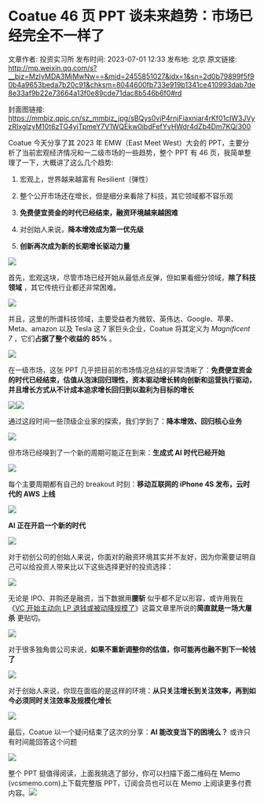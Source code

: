 # Coatue 46 页 PPT 谈未来趋势：市场已经完全不一样了

文章作者: 投资实习所
发布时间: 2023-07-01 12:33
发布地: 北京
原文链接: http://mp.weixin.qq.com/s?__biz=MzIyMDA3MjMwNw==&mid=2455851027&idx=1&sn=2d0b79899f5f90b4a9653beda7b20c91&chksm=8044600fb733e919b1341ce410993dab7de8e33af9b22e73664a13f0e89cde71dac8b546b6f0#rd

封面图链接: https://mmbiz.qpic.cn/sz_mmbiz_jpg/sBQys0vjP4rnjFiaxniar4rKf01cIW3JVyzRIxglzyM10t6zTG4yjTpmeY7V1WQEkw0ibdFefYvHWdr4dZb4Dm7KQ/300

Coatue 今天分享了其 2023 年 EMW（East Meet West）大会的 PPT，主要分析了当前宏观经济情况和一二级市场的一些趋势，整个
PPT 有 46 页，我简单整理了一下，大概讲了这么几个趋势:

  1. 宏观上，世界越来越富有 Resilient（弹性）

  2. 整个公开市场还在增长，但是细分来看除了科技，其它领域都不容乐观

  3. **免费便宜资金的时代已经结束，融资环境越来越困难**

  4. 对创始人来说，**降本增效成为第一优先级**

  5. **创新再次成为新的长期增长驱动力量**

![](https://mmbiz.qpic.cn/sz_mmbiz_jpg/sBQys0vjP4rnjFiaxniar4rKf01cIW3JVyY2J4KOUAjLqtF7DibuRXx5Wx496F0BICNXGcOEq4siacrYibnJibqlRKiaA/640?wx_fmt=jpeg)

首先，宏观这块，尽管市场已经开始从最低点反弹，但如果看细分领域，**除了科技领域** ，其它传统行业都还非常困难。

![](https://mmbiz.qpic.cn/sz_mmbiz_jpg/sBQys0vjP4rnjFiaxniar4rKf01cIW3JVyNtROCvjUiaQpvoibt1FuXRU090xV84PFial8ofO4jIw98CXtQzG7fvAibQ/640?wx_fmt=jpeg)

并且，这里的所谓科技领域，主要受益者为微软、英伟达、Google、苹果、Meta、amazon 以及 Tesla 这 7 家巨头企业，Coatue
将其定义为 _Magnificent 7_ ，它们**占据了整个收益的 85%** 。

![](https://mmbiz.qpic.cn/sz_mmbiz_jpg/sBQys0vjP4rnjFiaxniar4rKf01cIW3JVyQQLu6bAPfJwyiaSMDMTEYpMKCibXSTd2MOSX1Cv1aFG9CTZMUHiaT5OAw/640?wx_fmt=jpeg)

在一级市场，这张 PPT
几乎把目前的市场情况总结的非常清晰了：**免费便宜资金的时代已经结束，估值从泡沫回归理性，资本驱动增长转向创新和运营执行驱动，并且增长方式从不计成本追求增长回归到以盈利为目标的增长**

![](https://mmbiz.qpic.cn/sz_mmbiz_jpg/sBQys0vjP4rnjFiaxniar4rKf01cIW3JVyBKXtODtuzWPE19VXUjWc1gKEFHDUj8cxgTn8QgXsZiaHibmZ217woQdg/640?wx_fmt=jpeg)![](https://mmbiz.qpic.cn/sz_mmbiz_jpg/sBQys0vjP4rnjFiaxniar4rKf01cIW3JVyqNsQ8lSKnWqJIVeFuiaObEeiaz0OOvvCRQMfKKmK4P60phTQV1ttAOVw/640?wx_fmt=jpeg)

通过这段时间一些顶级企业家的探索，我们学到了：**降本增效、回归核心业务**

![](https://mmbiz.qpic.cn/sz_mmbiz_jpg/sBQys0vjP4rnjFiaxniar4rKf01cIW3JVyumSfV0xGBmticUy0whIWeqUhu0GQmNV2dr4RyGicjp5tHmuxWWT40asw/640?wx_fmt=jpeg)

但市场已经嗅到了一个新的周期可能正在到来：**生成式 AI 时代已经开始**

![](https://mmbiz.qpic.cn/sz_mmbiz_jpg/sBQys0vjP4rnjFiaxniar4rKf01cIW3JVyFQCj4iceR0O5hj2vTVkxzmYZv8h2wnlPmVR6k7K7XNKdcicibKe0Qv2lw/640?wx_fmt=jpeg)

每个主要周期都有自己的 breakout 时刻：**移动互联网的 iPhone 4S 发布，云时代的 AWS 上线**

![](https://mmbiz.qpic.cn/sz_mmbiz_jpg/sBQys0vjP4rnjFiaxniar4rKf01cIW3JVyKQNPY5YB6wibDG3z2cAHicy19uH7O9dc8tJzw9oOBicsGicOu0nc2W8Qxw/640?wx_fmt=jpeg)

**AI 正在开启一个新的时代**

![](https://mmbiz.qpic.cn/sz_mmbiz_jpg/sBQys0vjP4rnjFiaxniar4rKf01cIW3JVyquQptNJuevdaXe2EWyYuVFZ6h60XgJnc0dAQYol7xoxQfficV4JnYOQ/640?wx_fmt=jpeg)

对于初创公司的创始人来说，你面对的融资环境其实并不友好，因为你需要证明自己可以给投资人带来比以下这些选择更好的投资选择：

![](https://mmbiz.qpic.cn/sz_mmbiz_jpg/sBQys0vjP4rnjFiaxniar4rKf01cIW3JVybaFo9d1qfXJePg427JRqRhctPJ6CtI286zV373VymPkWK2Z4uaPdHw/640?wx_fmt=jpeg)

无论是 IPO、并购还是融资，当下数据用**腰斩** 似乎都不足以形容，或许用我在《[VC 开始主动向 LP
退钱或被动降规模了](http://mp.weixin.qq.com/s?__biz=MzIyMDA3MjMwNw==&mid=2455850922&idx=1&sn=2f1e19ee69f1067abebc8762c8130376&chksm=80447fb6b733f6a0d5555c8631d38fd97111be720d78df8bd935511c28bc88973abfbf1f586f&scene=21#wechat_redirect)》这篇文章里所说的**简直就是一场大屠杀**
更贴切。

![](https://mmbiz.qpic.cn/sz_mmbiz_jpg/sBQys0vjP4rnjFiaxniar4rKf01cIW3JVyTEib6pU5gpNOibd9GtvjNxicdSBZU71JkdlWDISicbV5s3xB5y5IrDn0RA/640?wx_fmt=jpeg)

对于很多独角兽公司来说，**如果不重新调整你的估值，你可能再也融不到下一轮钱了**

![](https://mmbiz.qpic.cn/sz_mmbiz_jpg/sBQys0vjP4rnjFiaxniar4rKf01cIW3JVyLrSW4WVAy4OJCGyhc6icDkpqDMHhlqO7SSQMTe45GpoHoiaEibqxguUBw/640?wx_fmt=jpeg)

对于创始人来说，你现在面临的是这样的环境：**从只关注增长到关注效率，再到如今必须同时关注效率及规模化增长**

![](https://mmbiz.qpic.cn/sz_mmbiz_jpg/sBQys0vjP4rnjFiaxniar4rKf01cIW3JVy829hUkzfbe4N8aYxOickAk9DHlcFIIVM9JDnhgRaKKX3xyq0W6R8TYA/640?wx_fmt=jpeg)

最后，Coatue 以一个疑问结束了这次的分享：**AI 能改变当下的困境么？** 或许只有时间能回答这个问题

![](https://mmbiz.qpic.cn/sz_mmbiz_jpg/sBQys0vjP4rnjFiaxniar4rKf01cIW3JVyIv8a9OCpCbV3BBzZ3RGwuztxZyEmXzrmD8OrG2EkjAEziapdvKVwF1A/640?wx_fmt=jpeg)

整个 PPT 挺值得阅读，上面我挑选了部分，你可以扫描下面二维码在 Memo (vcsmemo.com)上下载完整版 PPT，订阅会员也可以在 Memo
上阅读更多付费内容。![](https://mmbiz.qpic.cn/sz_mmbiz_png/sBQys0vjP4rnjFiaxniar4rKf01cIW3JVyicxhEDicm8wQmFdxkZwmCTYLLyL0L1Bexh0J0Pib7qhOhpg4eHTOUx4ibw/640?wx_fmt=png)

